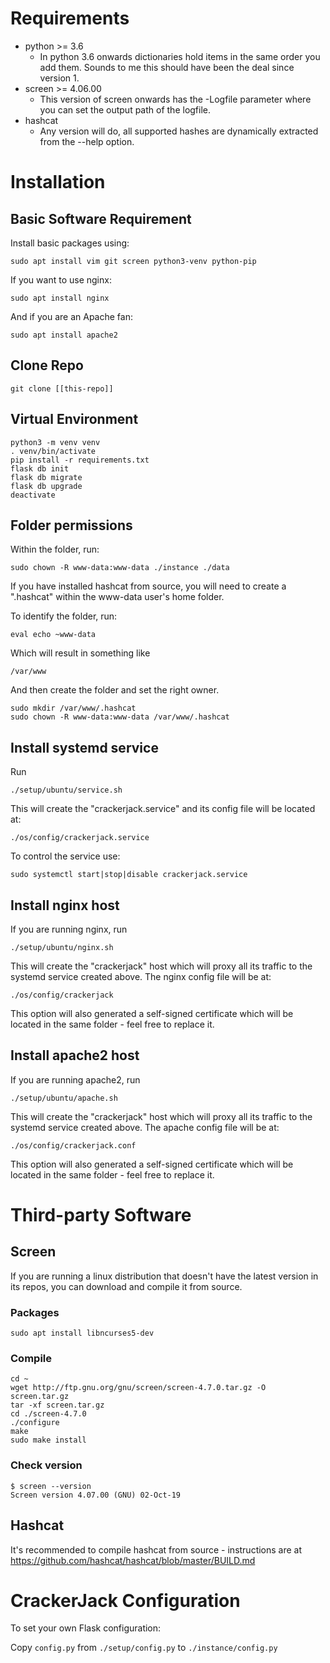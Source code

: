 # Requirements

* python >= 3.6
    * In python 3.6 onwards dictionaries hold items in the same order you add them. Sounds to me this should have been the deal since version 1.
* screen >= 4.06.00
    * This version of screen onwards has the -Logfile parameter where you can set the output path of the logfile.
* hashcat
    * Any version will do, all supported hashes are dynamically extracted from the --help option.

# Installation

## Basic Software Requirement
Install basic packages using:
```
sudo apt install vim git screen python3-venv python-pip
```

If you want to use nginx:
```
sudo apt install nginx
```
And if you are an Apache fan:
```
sudo apt install apache2
```

## Clone Repo

```
git clone [[this-repo]]
```

## Virtual Environment
```
python3 -m venv venv
. venv/bin/activate
pip install -r requirements.txt
flask db init
flask db migrate
flask db upgrade
deactivate
```

## Folder permissions
Within the folder, run:
```
sudo chown -R www-data:www-data ./instance ./data
```

If you have installed hashcat from source, you will need to create a ".hashcat" within the www-data user's home folder.

To identify the folder, run:

```
eval echo ~www-data
```
Which will result in something like
```
/var/www
```

And then create the folder and set the right owner.
```
sudo mkdir /var/www/.hashcat
sudo chown -R www-data:www-data /var/www/.hashcat
```

## Install systemd service
Run
```
./setup/ubuntu/service.sh
```
This will create the "crackerjack.service" and its config file will be located at:
```
./os/config/crackerjack.service
```
To control the service use:
```
sudo systemctl start|stop|disable crackerjack.service
```

## Install nginx host
If you are running nginx, run
```
./setup/ubuntu/nginx.sh
```
This will create the "crackerjack" host which will proxy all its traffic to the systemd service created above. The nginx config file will be at:
```
./os/config/crackerjack
```
This option will also generated a self-signed certificate which will be located in the same folder - feel free to replace it.

## Install apache2 host
If you are running apache2, run
```
./setup/ubuntu/apache.sh
```
This will create the "crackerjack" host which will proxy all its traffic to the systemd service created above. The apache config file will be at:
```
./os/config/crackerjack.conf
```
This option will also generated a self-signed certificate which will be located in the same folder - feel free to replace it.

# Third-party Software

## Screen

If you are running a linux distribution that doesn't have the latest version in its repos, you can download and compile it from source.

### Packages
```
sudo apt install libncurses5-dev
```

### Compile
```
cd ~
wget http://ftp.gnu.org/gnu/screen/screen-4.7.0.tar.gz -O screen.tar.gz
tar -xf screen.tar.gz
cd ./screen-4.7.0
./configure
make
sudo make install
```

### Check version
```
$ screen --version
Screen version 4.07.00 (GNU) 02-Oct-19
```

## Hashcat

It's recommended to compile hashcat from source - instructions are at https://github.com/hashcat/hashcat/blob/master/BUILD.md

# CrackerJack Configuration

To set your own Flask configuration:
 
Copy `config.py` from `./setup/config.py` to `./instance/config.py`